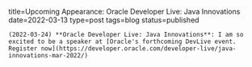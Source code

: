 
title=Upcoming Appearance: Oracle Developer Live: Java Innovations
date=2022-03-13
type=post
tags=blog
status=published
~~~~~~
(2022-03-24) **Oracle Developer Live: Java Innovations**: I am so excited to be a speaker at [Oracle's forthcoming DevLive event. Register now](https://developer.oracle.com/developer-live/java-innovations-mar-2022/) 
            
